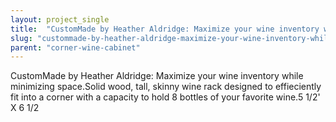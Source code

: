 ```yaml
---
layout: project_single
title:  "CustomMade by Heather Aldridge: Maximize your wine inventory while minimizing space.Solid wood, tall, skinny wine rack designed to effieciently fit into a corner with a capacity to hold 8 bottles of your favorite wine.5 1/2' X 6 1/2"
slug: "custommade-by-heather-aldridge-maximize-your-wine-inventory-while-minimizing-spacesolid-wood-tall-skinny"
parent: "corner-wine-cabinet"
---
```

CustomMade by Heather Aldridge: Maximize your wine inventory while minimizing space.Solid wood, tall, skinny wine rack designed to effieciently fit into a corner with a capacity to hold 8 bottles of your favorite wine.5 1/2' X 6 1/2